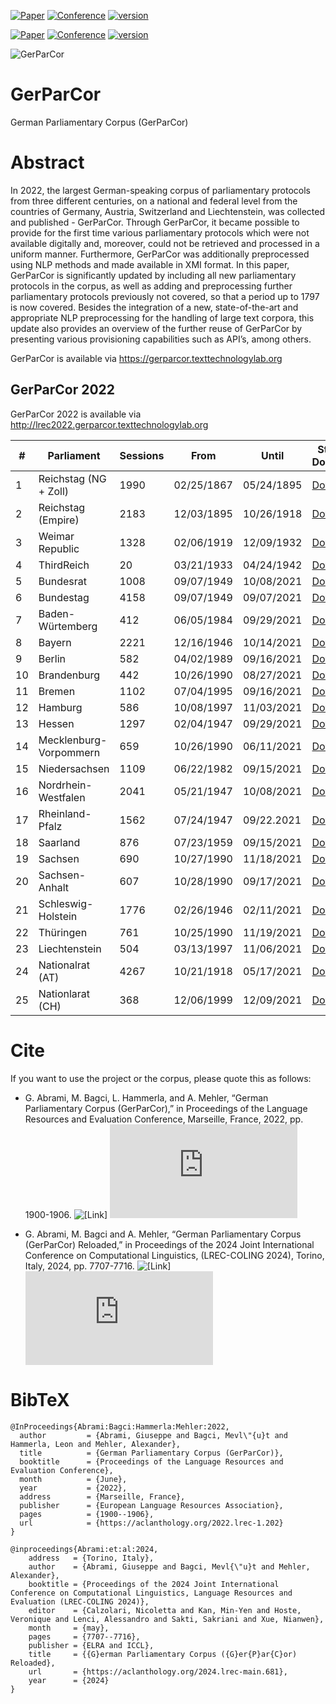[![Paper](http://img.shields.io/badge/paper-ACL--anthology-B31B1B.svg)](http://www.lrec-conf.org/proceedings/lrec2022/pdf/2022.lrec-1.202.pdf)
[![Conference](http://img.shields.io/badge/conference-LREC--2022-4b44ce.svg)](https://lrec2022.lrec-conf.org/)
[![version](https://img.shields.io/github/license/texttechnologylab/GerParCor)]()

[![Paper](http://img.shields.io/badge/paper-ACL--anthology-B31B1B.svg)](https://aclanthology.org/2024.lrec-main.681.pdf)
[![Conference](http://img.shields.io/badge/conference-LREC--COLING--2024-4b44ce.svg)](https://lrec-coling-2024.org/)
[![version](https://img.shields.io/github/license/texttechnologylab/GerParCor)]()

![GerParCor](https://user-images.githubusercontent.com/32450159/149387119-6d300f31-f743-436b-b1e1-baf2181ff961.png)
# GerParCor
German Parliamentary Corpus (GerParCor)


# Abstract
In 2022, the largest German-speaking corpus of parliamentary protocols from three different centuries, on a national and federal level from the countries of Germany, Austria, Switzerland and Liechtenstein, was collected and published - GerParCor. Through GerParCor, it became possible to provide for the first time various parliamentary protocols which were not available digitally and, moreover, could not be retrieved and processed in a uniform manner. Furthermore, GerParCor was additionally preprocessed using NLP methods and made available in XMI format. In this paper, GerParCor is significantly updated by including all new parliamentary protocols in the corpus, as well as adding and preprocessing further parliamentary protocols previously not covered, so that a period up to 1797 is now covered. Besides the integration of a new, state-of-the-art and appropriate NLP preprocessing for the handling of large text corpora, this update also provides an overview of the further reuse of GerParCor by presenting various provisioning capabilities such as API’s, among others.

GerParCor is available via https://gerparcor.texttechnologylab.org

## GerParCor 2022
GerParCor 2022 is available via http://lrec2022.gerparcor.texttechnologylab.org
 
| # | Parliament | Sessions | From | Until | Status / Download |
--- | --- | --- | --- | --- | --- |
| 1 | Reichstag (NG + Zoll) | 1990 | 02/25/1867 | 05/24/1895 | [Download](http://gerparcor.texttechnologylab.org/data/Reichstag_NG_Zoll.tar) |
| 2 | Reichstag (Empire) | 2183 | 12/03/1895 | 10/26/1918 | [Download](http://gerparcor.texttechnologylab.org/data/Reichstag_Empire.tar) |
| 3 | Weimar Republic | 1328 | 02/06/1919 | 12/09/1932 | [Download](http://gerparcor.texttechnologylab.org/data/Weimar_Republic.tar) |
| 4 | ThirdReich | 20 | 03/21/1933 | 04/24/1942 | [Download](http://gerparcor.texttechnologylab.org/data/ThirdReich.tar) |
| 5 | Bundesrat | 1008 | 09/07/1949 | 10/08/2021 | [Download](http://gerparcor.texttechnologylab.org/data/Bundesrat.tar) |
| 6 | Bundestag | 4158 | 09/07/1949 | 09/07/2021 | [Download](http://gerparcor.texttechnologylab.org/data/Bundestag.tar) |
| 7 | Baden-Würtemberg | 412 | 06/05/1984 | 09/29/2021 | [Download](http://gerparcor.texttechnologylab.org/data/BadenWuertemberg.tar) |
| 8 | Bayern | 2221 | 12/16/1946 | 10/14/2021 | [Download](http://gerparcor.texttechnologylab.org/data/Bayern.tar) |
| 9 | Berlin | 582 | 04/02/1989 | 09/16/2021 | [Download](http://gerparcor.texttechnologylab.org/data/Berlin.tar) |
| 10 | Brandenburg | 442 | 10/26/1990 | 08/27/2021 | [Download](http://gerparcor.texttechnologylab.org/data/Brandenburg.tar) |
| 11 | Bremen | 1102 | 07/04/1995 | 09/16/2021 | [Download](http://gerparcor.texttechnologylab.org/data/Bremen.tar) |
| 12 | Hamburg | 586 | 10/08/1997 | 11/03/2021 |  [Download](http://gerparcor.texttechnologylab.org/data/Hamburg.tar) |
| 13 | Hessen | 1297 | 02/04/1947 | 09/29/2021 | [Download](http://gerparcor.texttechnologylab.org/data/Hessen.tar) |
| 14 | Mecklenburg-Vorpommern | 659 | 10/26/1990 | 06/11/2021 | [Download](http://gerparcor.texttechnologylab.org/data/MeckPom.tar) |
| 15 | Niedersachsen | 1109 | 06/22/1982 | 09/15/2021 | [Download](http://gerparcor.texttechnologylab.org/data/Niedersachsen.tar) |
| 16 | Nordrhein-Westfalen | 2041 | 05/21/1947 | 10/08/2021 | [Download](http://gerparcor.texttechnologylab.org/data/NRW.tar) |
| 17 | Rheinland-Pfalz | 1562 | 07/24/1947 | 09/22.2021 | [Download](http://gerparcor.texttechnologylab.org/data/RLP.tar) |
| 18 | Saarland | 876 | 07/23/1959 | 09/15/2021 | [Download](http://gerparcor.texttechnologylab.org/data/Saarland.tar) |
| 19 | Sachsen | 690 | 10/27/1990 | 11/18/2021 | [Download](http://gerparcor.texttechnologylab.org/data/Sachsen.tar) |
| 20 | Sachsen-Anhalt | 607 | 10/28/1990 | 09/17/2021 | [Download](http://gerparcor.texttechnologylab.org/data/SachsenAnhalt.tar) |
| 21 | Schleswig-Holstein | 1776 | 02/26/1946 | 02/11/2021 | [Download](http://gerparcor.texttechnologylab.org/data/SchleswigHolstein.tar) |
| 22 | Thüringen | 761 | 10/25/1990 | 11/19/2021 | [Download](http://gerparcor.texttechnologylab.org/data/Thueringen.tar) |
| 23 | Liechtenstein | 504 | 03/13/1997 | 11/06/2021 | [Download](http://gerparcor.texttechnologylab.org/data/Liechtenstein.tar) |
| 24 | Nationalrat (AT) | 4267 | 10/21/1918 | 05/17/2021 | [Download](http://gerparcor.texttechnologylab.org/data/Nationalrat.tar)  |
| 25 | Nationlarat (CH) | 368 | 12/06/1999 | 12/09/2021 | [Download](http://gerparcor.texttechnologylab.org/data/Schweiz.tar) |

# Cite
If you want to use the project or the corpus, please quote this as follows:

- G. Abrami, M. Bagci, L. Hammerla, and A. Mehler, “German Parliamentary Corpus (GerParCor),” in Proceedings of the Language Resources and Evaluation Conference, Marseille, France, 2022, pp. 1900-1906. ![[Link]](https://aclanthology.org/2022.lrec-1.202) ![[PDF]](http://www.lrec-conf.org/proceedings/lrec2022/pdf/2022.lrec-1.202.pdf)

- G. Abrami, M. Bagci and A. Mehler, “German Parliamentary Corpus (GerParCor) Reloaded,” in Proceedings of the 2024 Joint International Conference on Computational Linguistics, (LREC-COLING 2024), Torino, Italy, 2024, pp. 7707-7716. ![[Link]](https://aclanthology.org/2024.lrec-main.681) ![[PDF]](https://aclanthology.org/2024.lrec-main.681.pdf)

# BibTeX
```
@InProceedings{Abrami:Bagci:Hammerla:Mehler:2022,
  author         = {Abrami, Giuseppe and Bagci, Mevl\"{u}t and Hammerla, Leon and Mehler, Alexander},
  title          = {German Parliamentary Corpus (GerParCor)},
  booktitle      = {Proceedings of the Language Resources and Evaluation Conference},
  month          = {June},
  year           = {2022},
  address        = {Marseille, France},
  publisher      = {European Language Resources Association},
  pages          = {1900--1906},
  url            = {https://aclanthology.org/2022.lrec-1.202}
}

@inproceedings{Abrami:et:al:2024,
    address   = {Torino, Italy},
    author    = {Abrami, Giuseppe and Bagci, Mevl{\"u}t and Mehler, Alexander},
    booktitle = {Proceedings of the 2024 Joint International Conference on Computational Linguistics, Language Resources and Evaluation (LREC-COLING 2024)},
    editor    = {Calzolari, Nicoletta and Kan, Min-Yen and Hoste, Veronique and Lenci, Alessandro and Sakti, Sakriani and Xue, Nianwen},
    month     = {may},
    pages     = {7707--7716},
    publisher = {ELRA and ICCL},
    title     = {{G}erman Parliamentary Corpus ({G}er{P}ar{C}or) Reloaded},
    url       = {https://aclanthology.org/2024.lrec-main.681},
    year      = {2024}
}

```
